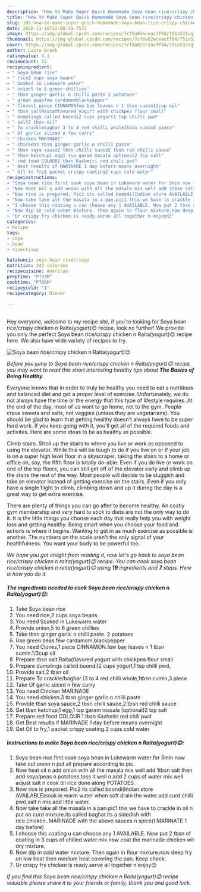 ```yaml
---
description: "How to Make Super Quick Homemade Soya bean rice/crispy chicken n Raita(yogurt)😊"
title: "How to Make Super Quick Homemade Soya bean rice/crispy chicken n Raita(yogurt)😊"
slug: 182-how-to-make-super-quick-homemade-soya-bean-rice-crispy-chicken-n-raitayogurt
date: 2020-11-16T22:08:29.757Z
image: https://img-global.cpcdn.com/recipes/7cf8a82eceacff04/751x532cq70/soya-bean-ricecrispy-chicken-n-raitayogurt😊-recipe-main-photo.jpg
thumbnail: https://img-global.cpcdn.com/recipes/7cf8a82eceacff04/751x532cq70/soya-bean-ricecrispy-chicken-n-raitayogurt😊-recipe-main-photo.jpg
cover: https://img-global.cpcdn.com/recipes/7cf8a82eceacff04/751x532cq70/soya-bean-ricecrispy-chicken-n-raitayogurt😊-recipe-main-photo.jpg
author: Laura Brock
ratingvalue: 4.1
reviewcount: 12
recipeingredient:
- " Soya bean rice"
- " rice2 cups soya beans"
- " Soaked in Lukewarm water"
- " onion5 to 6 green chillies"
- " tbsn ginger garlic n chilli paste 2 potatoes"
- " green peasfew cardamomblackpepper"
- " Cloves1 piece CINNAMONfew bay leaves n 1 tbsn cumin12cup oil"
- " tbsn saltRaitaflavored yogurt with chickpea flour small"
- " dumplings called boondi2 cups yogurt1 tsp chilli pwd"
- " salt2 tbsn oil"
- " To cracklebaghar 3 to 4 red chilli whole1tbsn cumin3 piece"
- " Of garlic sliced n few curry"
- " Chicken MARINADE"
- " chicken3 tbsn ginger garlic n chilli paste"
- " tbsn soya sauce2 tbsn chilli sauce2 tbsn red chilli sauce"
- " tbsn ketchup1 egg1 tsp garam masala optional2 tsp salt"
- " red food COLOUR1 tbsn Kashmiri red chili pwd"
- " Best results if MARINADE 1 day before means overnight"
- " Oil to fry1 packet crispy coating2 cups cold water"
recipeinstructions:
- "Soya bean rice.first soak soya bean in Lukewarm water for 5min now take cut onion n put all prepare according to pic."
- "Now heat oil n add onion with all the masala mix well add 1tbsn salt then add soya/peas n potatoes toss it well n add 2 cups of water mix well adjust salt n cook till rice done along POTATOES."
- "Now rice is prepared. Pic2 its called boondi(Indian store AVAILABLE)soak in warm water when soft drain the water.add curd.chilli pwd,salt n mix.add little water."
- "Now take take all the masala in a pan.pic1 this we have to crackle in oil n put on curd mixture.its called baghar.its a sidedish with rice.chicken..MARINADE with the above sauces n spice(I MARINATE 1 day before)"
- "I choose this coating u can choose any 1 AVAILABLE. Now put 2 tbsn of coating in 3 cups of chilled water.mix.now coat the marinade chicken wit dry mixture."
- "Now dip in cold water mixture. Then again in flour mixture.now deep fry on low heat then medium heat covering the pan. Keep check."
- "Ur crispy fry chicken is ready.serve all together n enjoy😊"
categories:
- Recipe
tags:
- soya
- bean
- ricecrispy

katakunci: soya bean ricecrispy 
nutrition: 243 calories
recipecuisine: American
preptime: "PT33M"
cooktime: "PT60M"
recipeyield: "1"
recipecategory: Dinner

---
```

<br>
Hey everyone, welcome to my recipe site, if you're looking for Soya bean rice/crispy chicken n Raita(yogurt)😊 recipe, look no further! We provide you only the perfect Soya bean rice/crispy chicken n Raita(yogurt)😊 recipe here. We also have wide variety of recipes to try.
<br>


![Soya bean rice/crispy chicken n Raita(yogurt)😊](https://img-global.cpcdn.com/recipes/7cf8a82eceacff04/751x532cq70/soya-bean-ricecrispy-chicken-n-raitayogurt😊-recipe-main-photo.jpg)

<i>Before you jump to Soya bean rice/crispy chicken n Raita(yogurt)😊 recipe, you may want to read this short interesting healthy tips about <strong>The Basics of Being Healthy</strong>.</i>

Everyone knows that in order to truly be healthy you need to eat a nutritious and balanced diet and get a proper level of exercise. Unfortunately, we do not always have the time or the energy that this type of lifestyle requires. At the end of the day, most of us want to go home, not to the gym. People crave sweets and salts, not veggies (unless they are vegetarians). You should be glad to learn that getting healthy doesn't always have to be super hard work. If you keep going with it, you'll get all of the required foods and activites. Here are some ideas to be as healthy as possible.

Climb stairs. Stroll up the stairs to where you live or work as opposed to using the elevator. While this will be tough to do if you live on or if your job is on a super high level floor in a skyscraper, taking the stairs to a home or office on, say, the fifth floor is totally do-able. Even if you do live or work on one of the top floors, you can still get off of the elevator early and climb up the stairs the rest of the way. Most people will decide to be sluggish and take an elevator instead of getting exercise on the stairs. Even if you only have a single flight to climb, climbing down and up it during the day is a great way to get extra exercise. 

There are plenty of things you can go after to become healthy. An costly gym membership and very hard to stick to diets are not the only way to do it. It is the little things you choose each day that really help you with weight loss and getting healthy. Being smart when you choose your food and actions is where it begins. Wanting to get in as much exercise as possible is another. The numbers on the scale aren't the only signal of your healthfulness. You want your body to be powerful too. 


<i>We hope you got insight from reading it, now let's go back to soya bean rice/crispy chicken n raita(yogurt)😊 recipe. You can cook soya bean rice/crispy chicken n raita(yogurt)😊 using <strong>19</strong> ingredients and <strong>7</strong> steps. Here is how you do it.
</i>

##### The ingredients needed to cook Soya bean rice/crispy chicken n Raita(yogurt)😊:

1. Take  Soya bean rice
1. You need  rice,2 cups soya beans
1. You need  Soaked in Lukewarm water
1. Provide  onion,5 to 6 green chillies
1. Take  tbsn ginger garlic n chilli paste. 2 potatoes
1. Use  green peas.few cardamom,blackpepper
1. You need  Cloves,1 piece CINNAMON.few bay leaves n 1 tbsn cumin.1/2cup oil
1. Prepare  tbsn salt.Raita(flavored yogurt with chickpea flour small
1. Prepare  dumplings called boondi)2 cups yogurt,1 tsp chilli pwd,
1. Provide  salt.2 tbsn oil
1. Prepare  To crackle/baghar (3 to 4 red chilli whole,1tbsn cumin,3 piece
1. Take  Of garlic sliced n few curry
1. You need  Chicken MARINADE
1. You need  chicken.3 tbsn ginger garlic n chilli paste
1. Provide  tbsn soya sauce,2 tbsn chilli sauce,2 tbsn red chilli sauce
1. Get  tbsn ketchup,1 egg,1 tsp garam masala (optional)2 tsp salt
1. Prepare  red food COLOUR.1 tbsn Kashmiri red chili pwd
1. Get  Best results if MARINADE 1 day before means overnight
1. Get  Oil to fry,1 packet crispy coating.2 cups cold water


##### Instructions to make Soya bean rice/crispy chicken n Raita(yogurt)😊:

1. Soya bean rice.first soak soya bean in Lukewarm water for 5min now take cut onion n put all prepare according to pic.
1. Now heat oil n add onion with all the masala mix well add 1tbsn salt then add soya/peas n potatoes toss it well n add 2 cups of water mix well adjust salt n cook till rice done along POTATOES.
1. Now rice is prepared. Pic2 its called boondi(Indian store AVAILABLE)soak in warm water when soft drain the water.add curd.chilli pwd,salt n mix.add little water.
1. Now take take all the masala in a pan.pic1 this we have to crackle in oil n put on curd mixture.its called baghar.its a sidedish with rice.chicken..MARINADE with the above sauces n spice(I MARINATE 1 day before)
1. I choose this coating u can choose any 1 AVAILABLE. Now put 2 tbsn of coating in 3 cups of chilled water.mix.now coat the marinade chicken wit dry mixture.
1. Now dip in cold water mixture. Then again in flour mixture.now deep fry on low heat then medium heat covering the pan. Keep check.
1. Ur crispy fry chicken is ready.serve all together n enjoy😊


<i>If you find this Soya bean rice/crispy chicken n Raita(yogurt)😊 recipe valuable please share it to your friends or family, thank you and good luck.</i>

